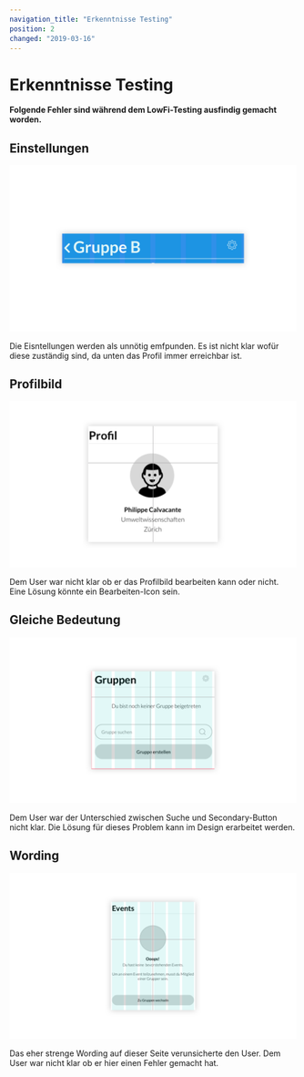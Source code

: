 ```yaml
---
navigation_title: "Erkenntnisse Testing"
position: 2
changed: "2019-03-16"
---
```


# Erkenntnisse Testing

**Folgende Fehler sind während dem LowFi-Testing ausfindig gemacht worden.**

## Einstellungen

![Einstellungen](_media/Einstellungen_Fail.png)

Die Eisntellungen werden als unnötig emfpunden. Es ist nicht klar wofür diese zuständig sind, da unten das Profil immer erreichbar ist.

## Profilbild

![Profilbild](_media/editing.png)

Dem User war nicht klar ob er das Profilbild bearbeiten kann oder nicht. Eine Lösung könnte ein Bearbeiten-Icon sein.

## Gleiche Bedeutung

![Gleiche Bedeutung](_media/same_meaning.png)

Dem User war der Unterschied zwischen Suche und Secondary-Button nicht klar. Die Lösung für dieses Problem kann im Design erarbeitet werden.

## Wording

![Wording](_media/wording.png)

Das eher strenge Wording auf dieser Seite verunsicherte den User. Dem User war nicht klar ob er hier einen Fehler gemacht hat.




